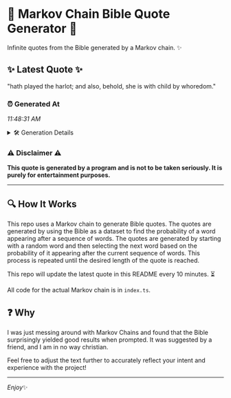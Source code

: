 # 📖 Markov Chain Bible Quote Generator 📖

Infinite quotes from the Bible generated by a Markov chain. ✨

## ✨ Latest Quote ✨
"hath played the harlot; and also, behold, she is with child by whoredom."

### ⏰ Generated At
*11:48:31 AM*

<details>
    <summary>🛠️ Generation Details</summary>
    <p>
        <strong>🌱 Seed:</strong> hath<br>
        <strong>🔄 Iterations:</strong> 12<br>
        <strong>📜 Context History:</strong><br>[ hath ]: played<br>[ hath, played ]: the<br>[ hath, played, the ]: harlot;<br>[ hath, played, the, harlot; ]: and<br>[ hath, played, the, harlot;, and ]: also,<br>[ hath, played, the, harlot;, and, also, ]: behold,<br>[ played, the, harlot;, and, also,, behold, ]: she<br>[ the, harlot;, and, also,, behold,, she ]: is<br>[ harlot;, and, also,, behold,, she, is ]: with<br>[ and, also,, behold,, she, is, with ]: child<br>[ also,, behold,, she, is, with, child ]: by<br>[ behold,, she, is, with, child, by ]: whoredom.<br>
    </p>
</details>

### ⚠️ Disclaimer ⚠️
**This quote is generated by a program and is not to be taken seriously. It is purely for entertainment purposes.**

---

## 🔍 How It Works

This repo uses a Markov chain to generate Bible quotes. The quotes are generated by using the Bible as a dataset to find the probability of a word appearing after a sequence of words. The quotes are generated by starting with a random word and then selecting the next word based on the probability of it appearing after the current sequence of words. This process is repeated until the desired length of the quote is reached.

This repo will update the latest quote in this README every 10 minutes. ⏳

All code for the actual Markov chain is in `index.ts`.

## ❓ Why

I was just messing around with Markov Chains and found that the Bible surprisingly yielded good results when prompted. 
It was suggested by a friend, and I am in no way christian.

Feel free to adjust the text further to accurately reflect your intent and experience with the project!

---

*Enjoy*✨
